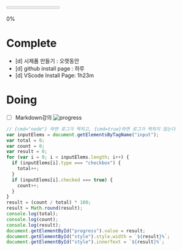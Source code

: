 <progress id="progress" value="0" max="100"><div class="progress-bar"><span id="style" >0%</span></div></progess>

<!-- <progress id="progress" value="49" max="100"><div class="progress-bar"><span id="style" style="width: 49%" >49%</span></div></progess> -->

# Complete

- [d] 시제품 만들기 : 오랫동안
- [d] github install page : 하루
- [d] VScode Install Page: 1h23m

# Doing

- [ ] Markdown강의 ![progress](http://progressed.io/bar/50)

```javascript {cmd=true hide=true}
// {cmd="node"} 하면 로그가 찍히고, {cmd=true}하면 로그가 찍히지 않는다
var inputElems = document.getElementsByTagName("input");
var total = 0;
var count = 0;
var result = 0;
for (var i = 0; i < inputElems.length; i++) {
  if (inputElems[i].type === "checkbox") {
    total++;
  }
  if (inputElems[i].checked === true) {
    count++;
  }
}
result = (count / total) * 100;
result = Math.round(result);
console.log(total);
console.log(count);
console.log(result);
document.getElementById("progress").value = result;
document.getElementById("style").style.width = `${result}%`;
document.getElementById("style").innerText = `${result}%`;
```
